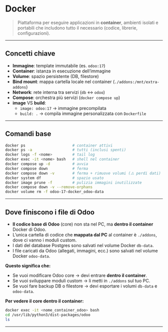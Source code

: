 # Docker

> Piattaforma per eseguire applicazioni in **container**, ambienti isolati e portabili che includono tutto il necessario (codice, librerie, configurazioni).

---

## Concetti chiave

- **Immagine**: template immutabile (es. `odoo:17`)
- **Container**: istanza in esecuzione dell’immagine
- **Volume**: spazio persistente (DB, filestore)
- **Bind mount**: mappa cartella locale nel container (`./addons:/mnt/extra-addons`)
- **Network**: rete interna tra servizi (`db` ↔︎ `odoo`)
- **Compose**: orchestra più servizi (`docker compose up`)
- **image** VS **build**:
    - `image: odoo:17` → immagine precompilata
    - `build: .` → compila immagine personalizzata con `Dockerfile`

---

## Comandi base

```bash
docker ps                     # container attivi
docker ps -a                  # tutti (inclusi spenti)
docker logs -f <nome>         # tail log
docker exec -it <nome> bash   # shell nel container
docker compose up -d          # avvia
docker compose down           # ferma
docker compose down -v        # ferma + rimuove volumi (⚠️ perdi dati)
docker system df              # spazio usato
docker image prune -f         # pulizia immagini inutilizzate
docker compose down -v --remove-orphans
docker volume rm -f odoo-17-docker_odoo-data
```

---

## Dove finiscono i file di Odoo

- **Il codice base di Odoo** (core) non sta nel PC, ma **dentro il container** Docker di Odoo.
- L’unica cartella di codice che **mappata dal PC** al container è `./addons`, dove ci vanno i moduli custom.
- I dati del database Postgres sono salvati nel volume Docker `db-data`.
- I file caricati da Odoo (allegati, immagini, ecc.) sono salvati nel volume Docker `odoo-data`.

**Questo significa che:**

- Se vuoi modificare Odoo core → devi entrare **dentro il container**.
- Se vuoi sviluppare moduli custom → li metti in `./addons` sul tuo PC.
- Se vuoi fare backup DB o filestore → devi esportare i volumi `db-data` e `odoo-data`. 

**Per vedere il core dentro il container:**

```bash
docker exec -it <nome_container_odoo> bash
cd /usr/lib/python3/dist-packages/odoo
ls
```

---
